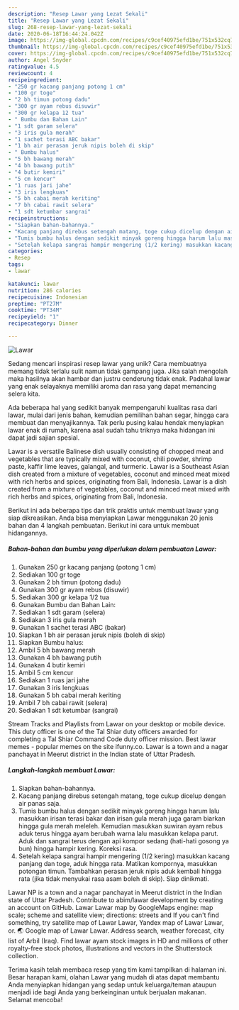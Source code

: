 ```yaml
---
description: "Resep Lawar yang Lezat Sekali"
title: "Resep Lawar yang Lezat Sekali"
slug: 268-resep-lawar-yang-lezat-sekali
date: 2020-06-18T16:44:24.042Z
image: https://img-global.cpcdn.com/recipes/c9cef40975efd1be/751x532cq70/lawar-foto-resep-utama.jpg
thumbnail: https://img-global.cpcdn.com/recipes/c9cef40975efd1be/751x532cq70/lawar-foto-resep-utama.jpg
cover: https://img-global.cpcdn.com/recipes/c9cef40975efd1be/751x532cq70/lawar-foto-resep-utama.jpg
author: Angel Snyder
ratingvalue: 4.5
reviewcount: 4
recipeingredient:
- "250 gr kacang panjang potong 1 cm"
- "100 gr toge"
- "2 bh timun potong dadu"
- "300 gr ayam rebus disuwir"
- "300 gr kelapa 12 tua"
- " Bumbu dan Bahan Lain"
- "1 sdt garam selera"
- "3 iris gula merah"
- "1 sachet terasi ABC bakar"
- "1 bh air perasan jeruk nipis boleh di skip"
- " Bumbu halus"
- "5 bh bawang merah"
- "4 bh bawang putih"
- "4 butir kemiri"
- "5 cm kencur"
- "1 ruas jari jahe"
- "3 iris lengkuas"
- "5 bh cabai merah keriting"
- "7 bh cabai rawit selera"
- "1 sdt ketumbar sangrai"
recipeinstructions:
- "Siapkan bahan-bahannya."
- "Kacang panjang direbus setengah matang, toge cukup dicelup dengan air panas saja."
- "Tumis bumbu halus dengan sedikit minyak goreng hingga harum lalu masukkan irisan terasi bakar dan irisan gula merah juga garam biarkan hingga gula merah meleleh. Kemudian masukkan suwiran ayam rebus aduk terus hingga ayam berubah warna lalu masukkan kelapa parut. Aduk dan sangrai terus dengan api kompor sedang (hati-hati gosong ya bun) hingga hampir kering. Koreksi rasa."
- "Setelah kelapa sangrai hampir mengering (1/2 kering) masukkan kacang panjang dan toge, aduk hingga rata. Matikan kompornya, masukkan potongan timun. Tambahkan perasan jeruk nipis aduk kembali hingga rata (jika tidak menyukai rasa asam boleh di skip). Siap dinikmati."
categories:
- Resep
tags:
- lawar

katakunci: lawar 
nutrition: 286 calories
recipecuisine: Indonesian
preptime: "PT27M"
cooktime: "PT34M"
recipeyield: "1"
recipecategory: Dinner

---
```



![Lawar](https://img-global.cpcdn.com/recipes/c9cef40975efd1be/751x532cq70/lawar-foto-resep-utama.jpg)

Sedang mencari inspirasi resep lawar yang unik? Cara membuatnya memang tidak terlalu sulit namun tidak gampang juga. Jika salah mengolah maka hasilnya akan hambar dan justru cenderung tidak enak. Padahal lawar yang enak selayaknya memiliki aroma dan rasa yang dapat memancing selera kita.

Ada beberapa hal yang sedikit banyak mempengaruhi kualitas rasa dari lawar, mulai dari jenis bahan, kemudian pemilihan bahan segar, hingga cara membuat dan menyajikannya. Tak perlu pusing kalau hendak menyiapkan lawar enak di rumah, karena asal sudah tahu triknya maka hidangan ini dapat jadi sajian spesial.

Lawar is a versatile Balinese dish usually consisting of chopped meat and vegetables that are typically mixed with coconut, chili powder, shrimp paste, kaffir lime leaves, galangal, and turmeric. Lawar is a Southeast Asian dish created from a mixture of vegetables, coconut and minced meat mixed with rich herbs and spices, originating from Bali, Indonesia. Lawar is a dish created from a mixture of vegetables, coconut and minced meat mixed with rich herbs and spices, originating from Bali, Indonesia.


Berikut ini ada beberapa tips dan trik praktis untuk membuat lawar yang siap dikreasikan. Anda bisa menyiapkan Lawar menggunakan 20 jenis bahan dan 4 langkah pembuatan. Berikut ini cara untuk membuat hidangannya.

<!--inarticleads1-->

##### Bahan-bahan dan bumbu yang diperlukan dalam pembuatan Lawar:

1. Gunakan 250 gr kacang panjang (potong 1 cm)
1. Sediakan 100 gr toge
1. Gunakan 2 bh timun (potong dadu)
1. Gunakan 300 gr ayam rebus (disuwir)
1. Sediakan 300 gr kelapa 1/2 tua
1. Gunakan  Bumbu dan Bahan Lain:
1. Sediakan 1 sdt garam (selera)
1. Sediakan 3 iris gula merah
1. Gunakan 1 sachet terasi ABC (bakar)
1. Siapkan 1 bh air perasan jeruk nipis (boleh di skip)
1. Siapkan  Bumbu halus:
1. Ambil 5 bh bawang merah
1. Gunakan 4 bh bawang putih
1. Gunakan 4 butir kemiri
1. Ambil 5 cm kencur
1. Sediakan 1 ruas jari jahe
1. Gunakan 3 iris lengkuas
1. Gunakan 5 bh cabai merah keriting
1. Ambil 7 bh cabai rawit (selera)
1. Sediakan 1 sdt ketumbar (sangrai)


Stream Tracks and Playlists from Lawar on your desktop or mobile device. This duty officer is one of the Tal Shiar duty officers awarded for completing a Tal Shiar Command Code duty officer mission. Best lawar memes - popular memes on the site ifunny.co. Lawar is a town and a nagar panchayat in Meerut district in the Indian state of Uttar Pradesh. 

<!--inarticleads2-->

##### Langkah-langkah membuat Lawar:

1. Siapkan bahan-bahannya.
1. Kacang panjang direbus setengah matang, toge cukup dicelup dengan air panas saja.
1. Tumis bumbu halus dengan sedikit minyak goreng hingga harum lalu masukkan irisan terasi bakar dan irisan gula merah juga garam biarkan hingga gula merah meleleh. Kemudian masukkan suwiran ayam rebus aduk terus hingga ayam berubah warna lalu masukkan kelapa parut. Aduk dan sangrai terus dengan api kompor sedang (hati-hati gosong ya bun) hingga hampir kering. Koreksi rasa.
1. Setelah kelapa sangrai hampir mengering (1/2 kering) masukkan kacang panjang dan toge, aduk hingga rata. Matikan kompornya, masukkan potongan timun. Tambahkan perasan jeruk nipis aduk kembali hingga rata (jika tidak menyukai rasa asam boleh di skip). Siap dinikmati.


Lawar NP is a town and a nagar panchayat in Meerut district in the Indian state of Uttar Pradesh. Contribute to abim/lawar development by creating an account on GitHub. Lawar Lawar map by GoogleMaps engine: map scale; scheme and satellite view; directions: streets and If you can&#39;t find something, try satellite map of Lawar Lawar, Yandex map of Lawar Lawar, or. 🌏 Google map of Lawar Lawar. Address search, weather forecast, city list of Arbil (Iraq). Find lawar ayam stock images in HD and millions of other royalty-free stock photos, illustrations and vectors in the Shutterstock collection. 

Terima kasih telah membaca resep yang tim kami tampilkan di halaman ini. Besar harapan kami, olahan Lawar yang mudah di atas dapat membantu Anda menyiapkan hidangan yang sedap untuk keluarga/teman ataupun menjadi ide bagi Anda yang berkeinginan untuk berjualan makanan. Selamat mencoba!
